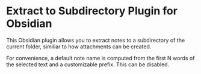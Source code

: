 # Extract to Subdirectory Plugin for Obsidian

This Obsidian plugin allows you to extract notes to a subdirectory of the current folder, similiar to how attachments can be created.

For convenience, a default note name is computed from the first N words of the selected text and a customizable prefix. This can be disabled.